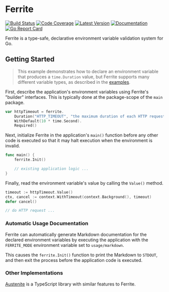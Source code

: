 # Ferrite

[![Build Status](https://github.com/dogmatiq/ferrite/actions/workflows/ci.yml/badge.svg)](https://github.com/dogmatiq/ferrite/actions/workflows/ci.yml)
[![Code Coverage](https://img.shields.io/codecov/c/github/dogmatiq/ferrite/main.svg)](https://codecov.io/github/dogmatiq/ferrite)
[![Latest Version](https://img.shields.io/github/tag/dogmatiq/ferrite.svg?label=semver)](https://semver.org)
[![Documentation](https://img.shields.io/badge/go.dev-reference-007d9c)](https://pkg.go.dev/github.com/dogmatiq/ferrite)
[![Go Report Card](https://goreportcard.com/badge/github.com/dogmatiq/ferrite)](https://goreportcard.com/report/github.com/dogmatiq/ferrite)

Ferrite is a type-safe, declarative environment variable validation system for
Go.

## Getting Started

> This example demonstrates how to declare an environment variable that
> produces a `time.Duration` value, but Ferrite supports many different variable
> types, as described in the
> [examples](https://pkg.go.dev/github.com/dogmatiq/ferrite#pkg-examples).

First, describe the application's environment variables using Ferrite's
"builder" interfaces. This is typically done at the package-scope of the `main`
package.

```go
var httpTimeout = ferrite.
    Duration("HTTP_TIMEOUT", "the maximum duration of each HTTP request").
    WithDefault(10 * time.Second).
    Required()
```

Next, initialize Ferrite in the application's `main()` function before any other
code is executed so that it may halt execution when the environment is invalid.

```go
func main() {
    ferrite.Init()

    // existing application logic ...
}
```

Finally, read the environment variable's value by calling the `Value()` method.

```go
timeout := httpTimeout.Value()
ctx, cancel := context.WithTimeout(context.Background(), timeout)
defer cancel()

// do HTTP request ...
```

### Automatic Usage Documentation

Ferrite can automatically generate Markdown documentation for the declared
environment variables by executing the application with the `FERRITE_MODE`
environment variable set to `usage/markdown`.

This causes the `ferrite.Init()` function to print the Markdown to `STDOUT`, and
then exit the process before the application code is executed.

### Other Implementations

[Austenite](https://github.com/eloquent/austenite) is a TypeScript
library with similar features to Ferrite.
